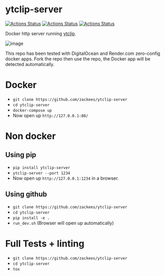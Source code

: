 # ytclip-server

[![Actions Status](https://github.com/zackees/ytclip-server/workflows/MacOS_Tests/badge.svg)](https://github.com/zackees/ytclip-server/actions/workflows/push_macos.yml)
[![Actions Status](https://github.com/zackees/ytclip-server/workflows/Win_Tests/badge.svg)](https://github.com/zackees/ytclip-server/actions/workflows/push_win.yml)
[![Actions Status](https://github.com/zackees/ytclip-server/workflows/Ubuntu_Tests/badge.svg)](https://github.com/zackees/ytclip-server/actions/workflows/push_ubuntu.yml)


Docker http server running [ytclip](https://github.com/zackees/ytclip).

![image](https://user-images.githubusercontent.com/6856673/196817552-1442f477-6251-4da0-b726-c9e86ed80fd4.png)

This repo has been tested with DigitalOcean and Render.com zero-config docker apps. Fork the repo then use the repo, the Docker app will be detected automatically.


# Docker

  * `git clone https://github.com/zackees/ytclip-server`
  * `cd ytclip-server`
  * `docker-compose up`
  * Now open up `http://127.0.0.1:80/`

# Non docker

## Using pip

  * `pip install ytclip-server`
  * `ytclip-server --port 1234`
  * Now open up `http://127.0.0.1:1234` in a browser.

## Using github

  * `git clone https://github.com/zackees/ytclip-server`
  * `cd ytclip-server`
  * `pip install -e .`
  * `run_dev.sh` (Browser will open up automatically)

# Full Tests + linting

  * `git clone https://github.com/zackees/ytclip-server`
  * `cd ytclip-server`
  * `tox`
